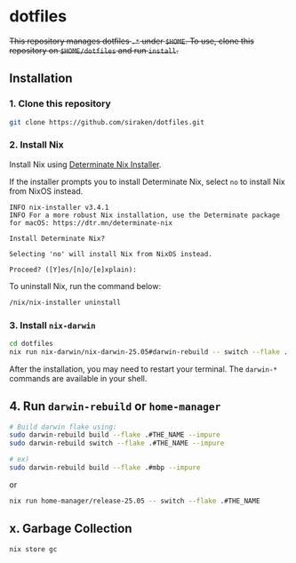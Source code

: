 # dotfiles

~~This repository manages dotfiles `.*` under `$HOME`. To use, clone this repository on `$HOME/dotfiles` and run `install`.~~

## Installation

### 1. Clone this repository

```bash
git clone https://github.com/siraken/dotfiles.git
```

### 2. Install Nix

Install Nix using [Determinate Nix Installer](https://github.com/DeterminateSystems/nix-installer).

If the installer prompts you to install Determinate Nix, select `no` to install Nix from NixOS instead.

```
INFO nix-installer v3.4.1
INFO For a more robust Nix installation, use the Determinate package for macOS: https://dtr.mn/determinate-nix

Install Determinate Nix?

Selecting 'no' will install Nix from NixOS instead.

Proceed? ([Y]es/[n]o/[e]xplain):
```

To uninstall Nix, run the command below:

```bash
/nix/nix-installer uninstall
```

### 3. Install `nix-darwin`

```bash
cd dotfiles
nix run nix-darwin/nix-darwin-25.05#darwin-rebuild -- switch --flake .
```

After the installation, you may need to restart your terminal. The `darwin-*` commands are available in your shell.

## 4. Run `darwin-rebuild` or `home-manager`

```bash
# Build darwin flake using:
sudo darwin-rebuild build --flake .#THE_NAME --impure
sudo darwin-rebuild switch --flake .#THE_NAME --impure

# ex)
sudo darwin-rebuild build --flake .#mbp --impure
```

or 

```bash
nix run home-manager/release-25.05 -- switch --flake .#THE_NAME
```

## x. Garbage Collection

```bash
nix store gc
```
